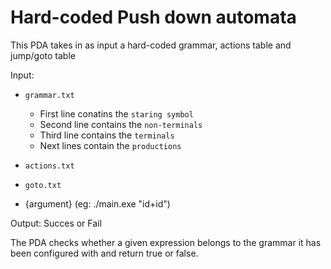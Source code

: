 # Hard-coded Push down automata

This PDA takes in as input a hard-coded grammar, actions table and jump/goto table

Input:

- `grammar.txt`

    - First line conatins the `staring symbol`
    - Second line contains the `non-terminals`
    - Third line contains the `terminals`
    - Next lines contain the `productions`

- `actions.txt`
- `goto.txt`
- {argument} (eg: ./main.exe "id+id")

Output: Succes or Fail

The PDA checks whether a given expression belongs to the grammar it has been configured with and return true or false.